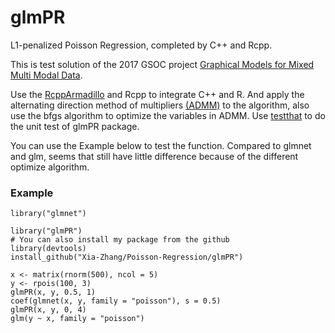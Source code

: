 glmPR
======

L1-penalized Poisson Regression, completed by C++ and Rcpp.


This is test solution of the 2017 GSOC project [Graphical Models for Mixed Multi Modal Data](https://github.com/rstats-gsoc/gsoc2017/wiki/Graphical-Models-for-Mixed-Multi-Modal-Data). 

Use the [RcppArmadillo](http://arma.sourceforge.net) and Rcpp to integrate C++ and R. And apply the alternating direction method of multipliers [(ADMM)](http://stanford.edu/~boyd/admm.html) to the algorithm, also use the bfgs algorithm to optimize the variables in ADMM. Use [testthat](https://github.com/hadley/testthat) to do the unit test of glmPR package.


You can use the Example below to test the function. Compared to glmnet and glm, 
seems that still have little difference because of the different optimize algorithm.

### Example

```{r}
library("glmnet")

library("glmPR")
# You can also install my package from the github
library(devtools)
install_github("Xia-Zhang/Poisson-Regression/glmPR")

x <- matrix(rnorm(500), ncol = 5)
y <- rpois(100, 3)
glmPR(x, y, 0.5, 1)
coef(glmnet(x, y, family = "poisson"), s = 0.5)
glmPR(x, y, 0, 4)
glm(y ~ x, family = "poisson")
```